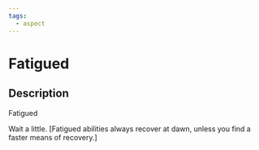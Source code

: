 ```yaml
---
tags:
  - aspect
---
```


# Fatigued

## Description
Fatigued

Wait a little. [Fatigued abilities always recover at dawn, unless you find a faster means of recovery.]